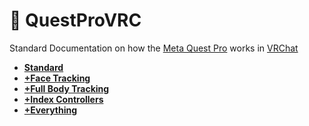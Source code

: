 # 🥽 QuestProVRC
Standard Documentation on how the [Meta Quest Pro](https://www.meta.com/quest/quest-pro/) works in [VRChat](https://vrchat.com/)
* **[Standard](https://github.com/NotMeowter/QuestProVRC/blob/main/Standard.md)**
* **[+Face Tracking](https://github.com/NotMeowter/QuestProVRC/blob/main/FaceTracking.md)**
* **[+Full Body Tracking](https://github.com/NotMeowter/QuestProVRC/blob/main/FullbodyTracking.md)**
* **[+Index Controllers](https://github.com/NotMeowter/QuestProVRC/blob/main/IndexControllers.md)**
* **[+Everything](https://github.com/NotMeowter/QuestProVRC/blob/main/Everything.md)**

